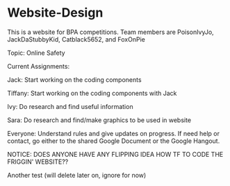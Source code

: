 # Website-Design
This is a website for BPA competitions. Team members are PoisonIvyJo, JackDaStubbyKid, Catblack5652, and FoxOnPie

Topic: Online Safety

Current Assignments:

Jack: Start working on the coding components

Tiffany: Start working on the coding components with Jack

Ivy: Do research and find useful information

Sara: Do research and find/make graphics to be used in website

Everyone: Understand rules and give updates on progress. If need help or contact, go either to the shared Google Document or the Google Hangout.

NOTICE: DOES ANYONE HAVE ANY FLIPPING IDEA HOW TF TO CODE THE FRIGGIN' WEBSITE??

Another test (will delete later on, ignore for now)

